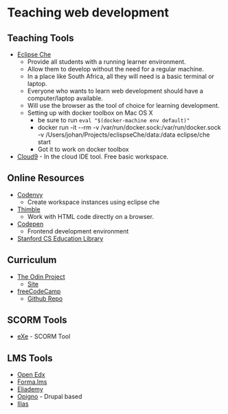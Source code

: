 # Teaching web development
## Teaching Tools
* [Eclipse Che](http://www.eclipse.org/che/)
    * Provide all students with a running learner environment.
    * Allow them to develop without the need for a regular machine.
    * In a place like South Africa, all they will need is a basic terminal or laptop.
    * Everyone who wants to learn web development should have a computer/laptop available.
    * Will use the browser as the tool of choice for learning development.
    * Setting up with docker toolbox on Mac OS X
        * be sure to run ```eval "$(docker-machine env default)"```
        * docker run -it --rm -v /var/run/docker.sock:/var/run/docker.sock -v /Users/johan/Projects/eclispseChe/data:/data eclipse/che start
        * Got it to work on docker toolbox
* [Cloud9](https://c9.io/) - In the cloud IDE tool. Free basic workspace.

## Online Resources
* [Codenvy](https://codenvy.io)
    * Create workspace instances using eclipse che
* [Thimble](https://thimble.mozilla.org/en-US)
    * Work with HTML code directly on a browser.
* [Codepen](http://codepen.io)
    * Frontend development environment
* [Stanford CS Education Library](http://cslibrary.stanford.edu/)

## Curriculum
* [The Odin Project](https://github.com/TheOdinProject/curriculum)
    * [Site](http://theodinproject.com/)
* [freeCodeCamp](http://www.freecodecamp.org/)
    * [Github Repo](https://github.com/freeCodeCamp)

## SCORM Tools
* [eXe](http://exelearning.net/?lang=en) - SCORM Tool

## LMS Tools
* [Open Edx](https://open.edx.org)
* [Forma.lms](http://www.formalms.org/)
* [Eliademy](https://eliademy.com/en)
* [Opigno](https://www.opigno.org/en#home) - Drupal based
* [Ilias](https://www.ilias.de/docu/goto_docu_root_1.html)
